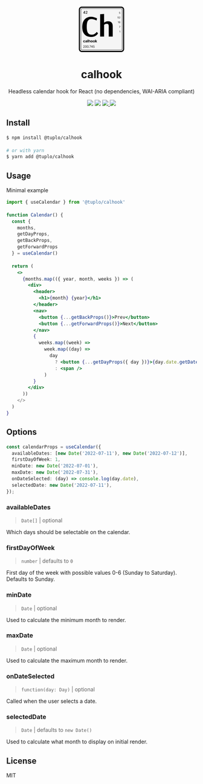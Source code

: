 <br />
<div align="center">
  <img src="logo.png" alt="Logo" width="120" height="120">
  <h1 align="center">calhook</h3>
  <p align="center">Headless calendar hook for React (no dependencies, WAI-ARIA compliant)</p>
  <p align="center">
    <img src="https://img.shields.io/npm/v/@tuplo/calhook">
    <img src="https://img.shields.io/bundlephobia/minzip/@tuplo/calhook">
  	 <a href="https://codeclimate.com/github/tuplo/calhook/test_coverage">
  	   <img src="https://api.codeclimate.com/v1/badges/a7b3c39ad40c1b1bdd6d/test_coverage">
  	 </a>
  	 <img src="https://github.com/tuplo/calhook/actions/workflows/build.yml/badge.svg">
  </p>
</div>

## Install

```bash
$ npm install @tuplo/calhook

# or with yarn
$ yarn add @tuplo/calhook
```

## Usage

Minimal example

```jsx
import { useCalendar } from '@tuplo/calhook'

function Calendar() {
  const {
    months,
    getDayProps,
    getBackProps,
    getForwardProps
  } = useCalendar()

  return (
    <>
      {months.map(({ year, month, weeks }) => (
        <div>
          <header>
            <h1>{month} {year}</h1>
          </header>
          <nav>
            <button {...getBackProps()}>Prev</button>
            <button {...getForwardProps()}>Next</button>
          </nav>
          {
            weeks.map((week) =>
              week.map((day) => 
                day 
                  ? <button {...getDayProps({ day })}>{day.date.getDate()}</button>
                  : <span />
              )
          }
        </div>
      ))
    </>
  )
}
```

## Options

```typescript
const calendarProps = useCalendar({
  availableDates: [new Date('2022-07-11'), new Date('2022-07-12')],
  firstDayOfWeek: 1,
  minDate: new Date('2022-07-01'),
  maxDate: new Date('2022-07-31'),
  onDateSelected: (day) => console.log(day.date),
  selectedDate: new Date('2022-07-11'),
});
```

### availableDates

> `Date[]` | optional

Which days should be selectable on the calendar.

### firstDayOfWeek

> `number` | defaults to `0`

First day of the week with possible values 0-6 (Sunday to Saturday). Defaults to
Sunday.

### minDate

> `Date` | optional

Used to calculate the minimum month to render.

### maxDate

> `Date` | optional

Used to calculate the maximum month to render.

### onDateSelected

> `function(day: Day)` | optional

Called when the user selects a date.

### selectedDate

> `Date` | defaults to `new Date()`

Used to calculate what month to display on initial render.

## License

MIT
